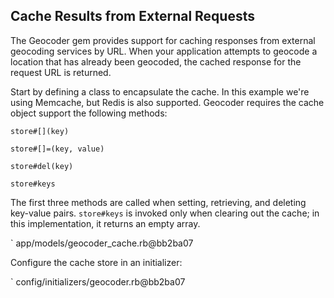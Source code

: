 ## Cache Results from External Requests

The Geocoder gem provides support for caching responses from external geocoding
services by URL. When your application attempts to geocode a location that has
already been geocoded, the cached response for the request URL is returned.

Start by defining a class to encapsulate the cache. In this example we're using
Memcache, but Redis is also supported. Geocoder requires the cache object
support the following methods:

    store#[](key)

    store#[]=(key, value)

    store#del(key)

    store#keys

The first three methods are called when setting, retrieving, and deleting
key-value pairs. `store#keys` is invoked only when clearing out the cache;
in this implementation, it returns an empty array.

` app/models/geocoder_cache.rb@bb2ba07

Configure the cache store in an initializer:

` config/initializers/geocoder.rb@bb2ba07
